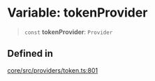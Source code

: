 # Variable: tokenProvider

> `const` **tokenProvider**: `Provider`

## Defined in

[core/src/providers/token.ts:801](https://github.com/ai16z/eliza/blob/d62ba1b3bd238d14ac669409dda20e8446e34da9/core/src/providers/token.ts#L801)
